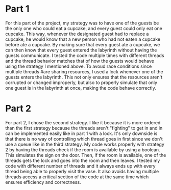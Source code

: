 # Part 1
 For this part of the project, my strategy was to have one of the guests be the only one who could eat a cupcake, and every guest could only eat one cupcake.
 This way, whenever the designated guest had to replace a cupcake, he would know that a new person who had not eaten a cupcake before ate a cupcake. By making
 sure that every guest ate a cupcake, we can then know that every guest entered the labyrinth without having the guests communicate. I tested the code multiple  times with different threads and the thread behavior matches that of how the guests would behave using the strategy I mentioned above. To avoud race conditions  since multiple threads #are sharing resources, I used a lock whenever one of the guests enters the labyrinth. This not only ensures that the resources aren't   corrupted or changed improperly, but also to properly simulate that only one guest is in the labyrinth at once, making the code behave correctly.

# Part 2
For part 2, I chose the second strategy. I like it because it is more ordered than the first strategy because the threads aren't "fighting" to get in and in can be implemented easily like in part 1 with a lock. It's only downside is that there is no way of controlling which thread goes in first since we don't use a queue like in the third strategy. My code works properly with strategy 2 by having the threads check if the room is available by using a boolean. This simulates the sign on the door. Then, if the room is available, one of the threads gets the lock and goes into the room and then leaves. I tested my code with different number of threads and it always ends up with every thread being able to properly visit the vase. It also avoids having multiple threads access a critical section of the code at the same time which ensures efficiency and correctness.

